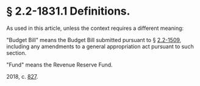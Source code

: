 # § 2.2-1831.1 Definitions.

<p>As used in this article, unless the context requires a different meaning:</p><p>"Budget Bill" means the Budget Bill submitted pursuant to § <a href='/vacode/2.2-1509/'>2.2-1509</a>, including any amendments to a general appropriation act pursuant to such section.</p><p>"Fund" means the Revenue Reserve Fund.</p><p>2018, c. <a href='http://lis.virginia.gov/cgi-bin/legp604.exe?181+ful+CHAP0827'>827</a>.</p>